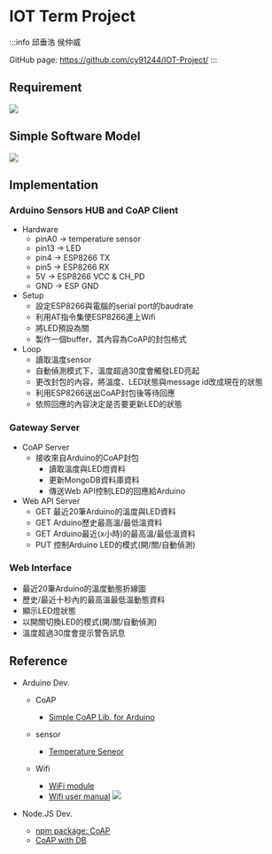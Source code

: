 # IOT Term Project
:::info
邱垂浩 侯仲威

GitHub page: https://github.com/cy91244/IOT-Project/
:::

## Requirement
![](https://i.imgur.com/Ec0Fa3b.png)

## Simple Software Model 
![](https://i.imgur.com/bzScuyN.png)

## Implementation
### Arduino Sensors HUB and CoAP Client
- Hardware
    - pinA0 -> temperature sensor
    - pin13 -> LED
    - pin4 -> ESP8266 TX
    - pin5 -> ESP8266 RX
    - 5V -> ESP8266 VCC & CH_PD
    - GND -> ESP GND
- Setup
    - 設定ESP8266與電腦的serial port的baudrate
    - 利用AT指令集使ESP8266連上Wifi
    - 將LED預設為關
    - 製作一個buffer，其內容為CoAP的封包格式
- Loop
    - 讀取溫度sensor
    - 自動偵測模式下，溫度超過30度會觸發LED亮起
    - 更改封包的內容，將溫度、LED狀態與message id改成現在的狀態
    - 利用ESP8266送出CoAP封包後等待回應
    - 依照回應的內容決定是否要更新LED的狀態

### Gateway Server
- CoAP Server
    - 接收來自Arduino的CoAP封包
        - 讀取溫度與LED燈資料
        - 更新MongoDB資料庫資料
        - 傳送Web API控制LED的回應給Arduino
- Web API Server
    - GET 最近20筆Arduino的溫度與LED資料
    - GET Arduino歷史最高溫/最低溫資料
    - GET Arduino最近(x小時)的最高溫/最低溫資料
    - PUT 控制Arduino LED的模式(開/關/自動偵測)

### Web Interface
- 最近20筆Arduino的溫度動態折線圖
- 歷史/最近十秒內的最高溫最低溫動態資料
- 顯示LED燈狀態
- 以開關切換LED的模式(開/關/自動偵測)
- 溫度超過30度會提示警告訊息

## Reference
- Arduino Dev.
    - CoAP
        - [Simple CoAP Lib. for Arduino](https://github.com/hirotakaster/CoAP-simple-library)

    - sensor
        - [Temperature Seneor](https://www.dfrobot.com/wiki/index.php/DFRobot_LM35_Linear_Temperature_Sensor_(SKU:DFR0023))
    - Wifi
        - [WiFi module](https://www.kolkataonweb.com/code-bank/tag/ai-cloud-inside/)
        - [Wifi user manual](http://www.icshopping.com.tw/368030500646/ESP8266%20ESP-01%20%E4%B8%B2%E5%8F%A3WIFI%20%E7%84%A1%E7%B7%9A%E6%A8%A1%E7%B5%84.pdf)
![](https://i.imgur.com/DJjqiDb.png)

- Node.JS Dev.
    - [npm package: CoAP](https://www.npmjs.com/package/coap)
    - [CoAP with DB](http://niutech.github.io/designiot/#coap-%E6%95%B0%E6%8D%AE%E5%BA%93%E6%9F%A5%E8%AF%A2)